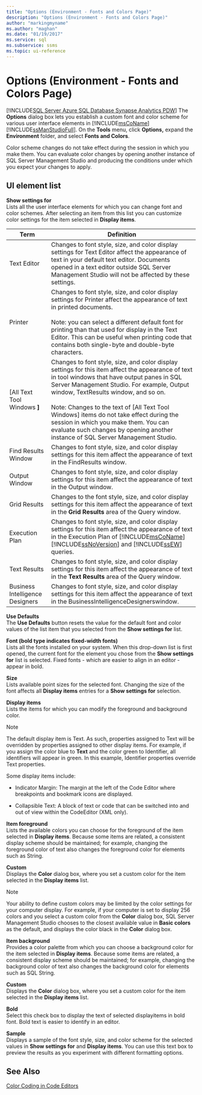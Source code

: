 ```yaml
---
title: "Options (Environment - Fonts and Colors Page)"
description: "Options (Environment - Fonts and Colors Page)"
author: "markingmyname"
ms.author: "maghan"
ms.date: "01/19/2017"
ms.service: sql
ms.subservice: ssms
ms.topic: ui-reference
---
```

# Options (Environment - Fonts and Colors Page)
[!INCLUDE[SQL Server Azure SQL Database Synapse Analytics PDW](../../includes/applies-to-version/sql-asdb-asdbmi-asa-pdw.md)]
The **Options** dialog box lets you establish a custom font and color scheme for various user interface elements in [!INCLUDE[msCoName](../../includes/msconame-md.md)] [!INCLUDE[ssManStudioFull](../../includes/ssmanstudiofull-md.md)]. On the **Tools** menu, click **Options,** expand the **Environment** folder, and select **Fonts and Colors**.  
  
Color scheme changes do not take effect during the session in which you make them. You can evaluate color changes by opening another instance of SQL Server Management Studio and producing the conditions under which you expect your changes to apply.  
  
## UI element list  
**Show settings for**  
Lists all the user interface elements for which you can change font and color schemes. After selecting an item from this list you can customize color settings for the item selected in **Display items**.  
  
|Term|Definition|  
|--------|--------------|  
|Text Editor|Changes to font style, size, and color display settings for Text Editor affect the appearance of text in your default text editor. Documents opened in a text editor outside SQL Server Management Studio will not be affected by these settings.|  
|Printer|Changes to font style, size, and color display settings for Printer affect the appearance of text in printed documents.<br /><br />Note: you can select a different default font for printing than that used for display in the Text Editor. This can be useful when printing code that contains both single-byte and double-byte characters.|  
|[All Text Tool Windows **]**|Changes to font style, size, and color display settings for this item affect the appearance of text in tool windows that have output panes in SQL Server Management Studio. For example, Output window, TextResults window, and so on.<br /><br />Note: Changes to the text of [All Text Tool Windows] items do not take effect during the session in which you make them. You can evaluate such changes by opening another instance of SQL Server Management Studio.|  
|Find Results Window|Changes to font style, size, and color display settings for this item affect the appearance of text in the FindResults window.|  
|Output Window|Changes to font style, size, and color display settings for this item affect the appearance of text in the Output window.|  
|Grid Results|Changes to the font style, size, and color display settings for this item affect the appearance of text in the **Grid Results** area of the Query window.|  
|Execution Plan|Changes to font style, size, and color display settings for this item affect the appearance of text in the Execution Plan of [!INCLUDE[msCoName](../../includes/msconame-md.md)] [!INCLUDE[ssNoVersion](../../includes/ssnoversion-md.md)] and [!INCLUDE[ssEW](../../includes/ssew-md.md)] queries.|  
|Text Results|Changes to font style, size, and color display settings for this item affect the appearance of text in the **Text Results** area of the Query window.|  
|Business Intelligence Designers|Changes to font style, size, and color display settings for this item affect the appearance of text in the BusinessIntelligenceDesignerswindow.|  
  
**Use Defaults**  
The **Use Defaults** button resets the value for the default font and color values of the list item that you selected from the **Show settings for** list.  
  
**Font (bold type indicates fixed-width fonts)**  
Lists all the fonts installed on your system. When this drop-down list is first opened, the current font for the element you chose from the **Show settings for** list is selected. Fixed fonts - which are easier to align in an editor - appear in bold.  
  
**Size**  
Lists available point sizes for the selected font. Changing the size of the font affects all **Display items** entries for a **Show settings for** selection.  
  
**Display items**  
Lists the items for which you can modify the foreground and background color.  
  
> [!NOTE]  
> The default display item is Text. As such, properties assigned to Text will be overridden by properties assigned to other display items. For example, if you assign the color blue to **Text** and the color green to Identifier, all identifiers will appear in green. In this example, Identifier properties override Text properties.  
  
Some display items include:  
  
-   Indicator Margin: The margin at the left of the Code Editor where breakpoints and bookmark icons are displayed.  
  
-   Collapsible Text: A block of text or code that can be switched into and out of view within the CodeEditor (XML only).  
  
**Item foreground**  
Lists the available colors you can choose for the foreground of the item selected in **Display items**. Because some items are related, a consistent display scheme should be maintained; for example, changing the foreground color of text also changes the foreground color for elements such as String.  
  
**Custom**  
Displays the **Color** dialog box, where you set a custom color for the item selected in the **Display items** list.  
  
> [!NOTE]  
> Your ability to define custom colors may be limited by the color settings for your computer display. For example, if your computer is set to display 256 colors and you select a custom color from the **Color** dialog box, SQL Server Management Studio chooses to the closest available value in **Basic colors** as the default, and displays the color black in the **Color** dialog box.  
  
**Item background**  
Provides a color palette from which you can choose a background color for the item selected in **Display items**. Because some items are related, a consistent display scheme should be maintained; for example, changing the background color of text also changes the background color for elements such as SQL String.  
  
**Custom**  
Displays the **Color** dialog box, where you set a custom color for the item selected in the **Display items** list.  
  
**Bold**  
Select this check box to display the text of selected displayitems in bold font. Bold text is easier to identify in an editor.  
  
**Sample**  
Displays a sample of the font style, size, and color scheme for the selected values in **Show settings for** and **Display items**. You can use this text box to preview the results as you experiment with different formatting options.  
  
## See Also  
[Color Coding in Code Editors](../scripting/color-coding-in-query-editors.md)
